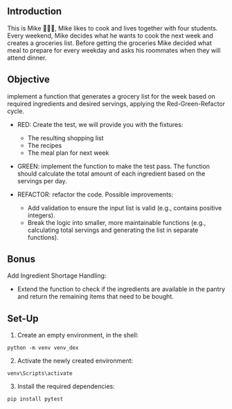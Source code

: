 ## Introduction
This is Mike 🧑🏼‍🎓, Mike likes to cook and lives together with four students. Every weekend, Mike decides what he wants to cook the next week and creates a groceries list.
Before getting the groceries Mike decided what meal to prepare for every weekday and asks his roommates when they will attend dinner. 

## Objective
implement a function that generates a grocery list for the week based on required ingredients and desired servings, applying the Red-Green-Refactor cycle.

- RED: Create the test, we will provide you with the fixtures:
  - The resulting shopping list
  - The recipes
  - The meal plan for next week


- GREEN: implement the function to make the test pass. The function should calculate the total amount of each ingredient based on the servings per day.

- REFACTOR: refactor the code. Possible improvements:
  - Add validation to ensure the input list is valid (e.g., contains positive integers).
  - Break the logic into smaller, more maintainable functions (e.g., calculating total servings and generating the list in separate functions).

## Bonus
Add Ingredient Shortage Handling: 
- Extend the function to check if the ingredients are available in the pantry and return the remaining items that need to be bought.


## Set-Up
1. Create an empty environment, in the shell:
```
python -m venv venv_dex
```
2. Activate the newly created environment:
```
venv\Scripts\activate
```
3. Install the required dependencies:
```
pip install pytest
```
